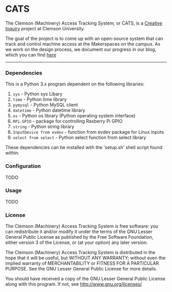 CATS
====

The Clemson (Machinery) Access Tracking System, or CATS, is a [Creative Inquiry](http://www.clemson.edu/academics/programs/creative-inquiry/) project at Clemson University.

The goal of the project is to come up with an open-source system that can track and control machine access
at the Makerspaces on the campus.  As we work on the design process, we document our progress in our blog,
which you can find [here](http://ci.clemson.edu/blogs/cats/)

----

### Dependencies

This is a Python 3.x program dependent on the following libraries:
   1. `sys` - Python sys Libary
   2. `time` - Python time library
   3. `pymysql` - Python MySQL client
   4. `datetime` - Python datetime library
   5. `os` - Python os library (Python operating system interface)
   6. `RPi.GPIO` - package for controlling Rasberry Pi GPIO
   7. `string` - Python string library
   8. `InputDevice from evdev` - function from evdev package for Linux inputs
   9. `select from select` - Python select function from select library
   
These dependencies can be installed with the 'setup.sh' shell script found within.

### Configuration

TODO

### Usage

TODO

### License

The Clemson (Machinery) Access Tracking System is free software: you can 
redistribute it and/or modify it under the terms of the GNU Lesser General 
Public License as published by the Free Software Foundation, either version 
3 of the License, or (at your option) any later version.

The Clemson (Machinery) Access Tracking System is distributed in the hope 
that it will be useful, but WITHOUT ANY WARRANTY; without even the implied 
warranty of MERCHANTABILITY or FITNESS FOR A PARTICULAR PURPOSE.  See the
GNU Lesser General Public License for more details.

You should have received a copy of the GNU Lesser General Public License
along with this program.  If not, see <http://www.gnu.org/licenses/>
